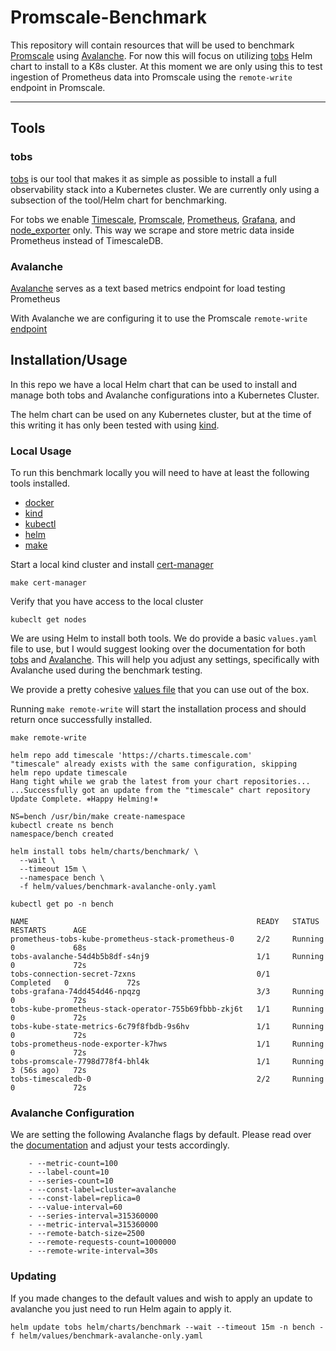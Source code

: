 # Promscale-Benchmark

This repository will contain resources that will be used to benchmark
[Promscale](https://github.com/timescale/promscale) using [Avalanche](https://github.com/prometheus-community/avalanche).
For now this will focus on utilizing [tobs](https://github.com/timescale/tobs)
Helm chart to install to a K8s cluster.  At this moment we are only using this
to test ingestion of Prometheus data into Promscale using the `remote-write`
endpoint in Promscale.

---

## Tools

### tobs

[tobs](https://github.com/timescale/tobs) is our tool that makes it as simple as
possible to install a full observability stack into a Kubernetes cluster.  We
are currently only using a subsection of the tool/Helm chart for benchmarking.

For tobs we enable [Timescale](https://github.com/timescale/timescaledb), [Promscale](https://https://github.com/timescale/promscale),
[Prometheus](https://github.com/prometheus/prometheus), [Grafana](https://github.com/grafana/grafana),
and [node_exporter](https://github.com/prometheus/node_exporter) only.  This
way we scrape and store metric data inside Prometheus instead of TimescaleDB.

### Avalanche

[Avalanche](https://github.com/prometheus-community/avalanche) serves as a text
based metrics endpoint for load testing Prometheus

With Avalanche we are configuring it to use the Promscale `remote-write` [endpoint](https://github.com/timescale/promscale/blob/master/docs/writing_to_promscale.md)

## Installation/Usage

In this repo we have a local Helm chart that can be used to install and manage
both tobs and Avalanche configurations into a Kubernetes Cluster.

The helm chart can be used on any Kubernetes cluster, but at the time of this
writing it has only been tested with using [kind](https://kind.sigs.k8s.io/).

### Local Usage

To run this benchmark locally you will need to have at least the following tools
installed.

* [docker](https://www.docker.com/)
* [kind](https://kind.sigs.k8s.io/)
* [kubectl](https://kubernetes.io/docs/tasks/tools/#kubectl)
* [helm](https://helm.sh)
* [make](https://www.gnu.org/software/make/)

Start a local kind cluster and install [cert-manager](https://cert-manager.io/)

```shell
make cert-manager
```

Verify that you have access to the local cluster

```shell
kubeclt get nodes
```

We are using Helm to install both tools.  We do provide a basic `values.yaml`
file to use, but I would suggest looking over the documentation for both
[tobs](https://github.com/timescale/tobs/blob/main/chart/values.yaml) and [Avalanche](https://github.com/timescale/helm-charts/blob/main/charts/avalanche/values.yaml).
This will help you adjust any settings, specifically with Avalanche used during
the benchmark testing.

We provide a pretty cohesive [values file](/helm/values/benchmark-avalanche-only.yaml)
that you can use out of the box.

Running `make remote-write` will start the installation process and should
return once successfully installed.

```shell
make remote-write 

helm repo add timescale 'https://charts.timescale.com'
"timescale" already exists with the same configuration, skipping
helm repo update timescale
Hang tight while we grab the latest from your chart repositories...
...Successfully got an update from the "timescale" chart repository
Update Complete. ⎈Happy Helming!⎈

NS=bench /usr/bin/make create-namespace
kubectl create ns bench
namespace/bench created

helm install tobs helm/charts/benchmark/ \
  --wait \
  --timeout 15m \
  --namespace bench \
  -f helm/values/benchmark-avalanche-only.yaml
```

```shell
kubectl get po -n bench

NAME                                                   READY   STATUS      RESTARTS      AGE
prometheus-tobs-kube-prometheus-stack-prometheus-0     2/2     Running     0             68s
tobs-avalanche-54d4b5b8df-s4nj9                        1/1     Running     0             72s
tobs-connection-secret-7zxns                           0/1     Completed   0             72s
tobs-grafana-74dd454d46-npqzg                          3/3     Running     0             72s
tobs-kube-prometheus-stack-operator-755b69fbbb-zkj6t   1/1     Running     0             72s
tobs-kube-state-metrics-6c79f8fbdb-9s6hv               1/1     Running     0             72s
tobs-prometheus-node-exporter-k7hws                    1/1     Running     0             72s
tobs-promscale-7798d778f4-bhl4k                        1/1     Running     3 (56s ago)   72s
tobs-timescaledb-0                                     2/2     Running     0             72s
```

### Avalanche Configuration

We are setting the following Avalanche flags by default.  Please read over the
[documentation](https://github.com/timescale/helm-charts/blob/c669a2b9c4312f978c958d31f94c867edb690c8c/charts/avalanche/values.yaml#L14)
and adjust your tests accordingly.

```shell
    - --metric-count=100
    - --label-count=10
    - --series-count=10
    - --const-label=cluster=avalanche
    - --const-label=replica=0
    - --value-interval=60
    - --series-interval=315360000
    - --metric-interval=315360000
    - --remote-batch-size=2500
    - --remote-requests-count=1000000
    - --remote-write-interval=30s
```

### Updating

If you made changes to the default values and wish to apply an update to
avalanche you just need to run Helm again to apply it.

```shell
helm update tobs helm/charts/benchmark --wait --timeout 15m -n bench -f helm/values/benchmark-avalanche-only.yaml
```
